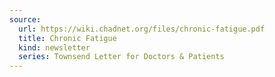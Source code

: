 ```yaml
---
source:
  url: https://wiki.chadnet.org/files/chronic-fatigue.pdf
  title: Chronic Fatigue
  kind: newsletter
  series: Townsend Letter for Doctors & Patients
---
```

